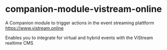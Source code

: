 # companion-module-vistream-online

A Companion module to trigger actions in the event streaming plattform https://www.vistream.online

Enables you to integrate for virtual and hybrid events with the ViStream realtime CMS
